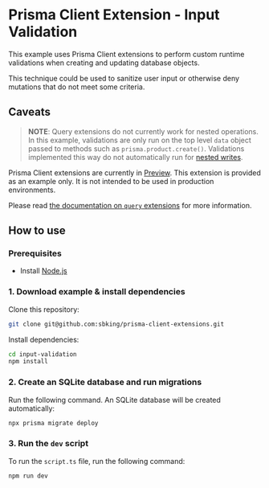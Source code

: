 # Prisma Client Extension - Input Validation

This example uses Prisma Client extensions to perform custom runtime validations when creating and updating database objects.

This technique could be used to sanitize user input or otherwise deny mutations that do not meet some criteria.

## Caveats

> **NOTE**: Query extensions do not currently work for nested operations. In this example, validations are only run on the top level `data` object passed to methods such as `prisma.product.create()`. Validations implemented this way do not automatically run for [nested writes](https://www.prisma.io/docs/concepts/components/prisma-client/relation-queries#nested-writes).

Prisma Client extensions are currently in [Preview](https://www.prisma.io/docs/about/prisma/releases#preview). This extension is provided as an example only. It is not intended to be used in production environments.

Please read [the documentation on `query` extensions](https://www.prisma.io/docs/concepts/components/prisma-client/client-extensions/query) for more information.

## How to use

### Prerequisites

- Install [Node.js](https://nodejs.org/en/download/)

### 1. Download example & install dependencies

Clone this repository:

```sh
git clone git@github.com:sbking/prisma-client-extensions.git
```

Install dependencies:

```sh
cd input-validation
npm install
```

### 2. Create an SQLite database and run migrations

Run the following command. An SQLite database will be created automatically:

```sh
npx prisma migrate deploy
```

### 3. Run the `dev` script

To run the `script.ts` file, run the following command:

```sh
npm run dev
```
